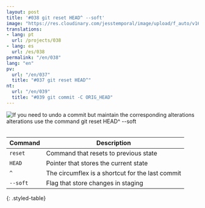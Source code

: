 ```yaml
---
layout: post
title: '#038 git reset HEAD^ --soft'
image: "https://res.cloudinary.com/jesstemporal/image/upload/f_auto/v1642882050/gitfichas/en/038/thumbnail_chdopd.jpg"
translations:
- lang: pt
  url: /projects/038
- lang: es
  url: /es/038
permalink: "/en/038"
lang: "en"
pv:
  url: "/en/037"
  title: "#037 git reset HEAD^"
nt:
  url: "/en/039"
  title: "#039 git commit -C ORIG_HEAD"
---
```


<img alt="If you need to undo a commit but maintain the corresponding alterations alterations use the command git reset HEAD^ --soft" src="https://res.cloudinary.com/jesstemporal/image/upload/v1642882051/gitfichas/en/038/full_ytpvz2.jpg"><br><br>

| Command | Description |
|---------|-------------|
| `reset` | Command that resets to previous state |
| `HEAD` | Pointer that stores the current state |
| `^` | The circumflex is a shortcut for the last commit |
| `--soft` | Flag that store changes in staging |
{: .styled-table}

<!--
<br> 
You might also be interested in reading this article:

<a href="FILL">
  <strong>FILL</strong>
</a>
-->

